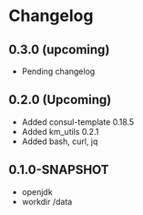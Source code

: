 # Changelog

## 0.3.0 (upcoming)

* Pending changelog

## 0.2.0 (Upcoming)

* Added consul-template 0.18.5
* Added km_utils 0.2.1
* Added bash, curl, jq

## 0.1.0-SNAPSHOT

* openjdk
* workdir /data
